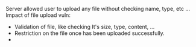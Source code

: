 Server allowed user to upload any file without checking name, type, etc ...
Impact of file upload vuln:
- Validation of file, like checking It's size, type, content, ...
- Restriction on the file once has been uploaded successfully.
- 